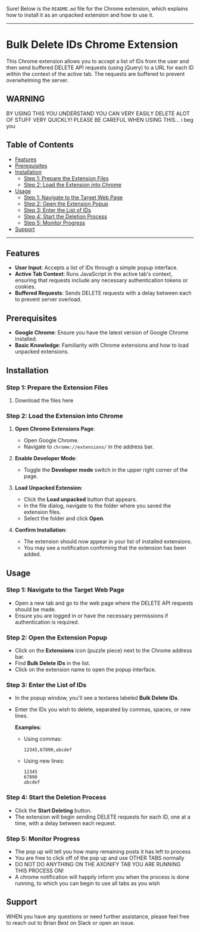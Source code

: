 Sure! Below is the `README.md` file for the Chrome extension, which explains how to install it as an unpacked extension and how to use it.

---

# Bulk Delete IDs Chrome Extension

This Chrome extension allows you to accept a list of IDs from the user and then send buffered DELETE API requests (using jQuery) to a URL for each ID within the context of the active tab. The requests are buffered to prevent overwhelming the server.

## WARNING
BY USING THIS YOU UNDERSTAND YOU CAN VERY EASILY DELETE ALOT OF STUFF VERY QUICKLY! PLEASE BE CAREFUL WHEN USING THIS... i beg you

## Table of Contents

- [Features](#features)
- [Prerequisites](#prerequisites)
- [Installation](#installation)
  - [Step 1: Prepare the Extension Files](#step-1-prepare-the-extension-files)
  - [Step 2: Load the Extension into Chrome](#step-2-load-the-extension-into-chrome)
- [Usage](#usage)
  - [Step 1: Navigate to the Target Web Page](#step-1-navigate-to-the-target-web-page)
  - [Step 2: Open the Extension Popup](#step-2-open-the-extension-popup)
  - [Step 3: Enter the List of IDs](#step-3-enter-the-list-of-ids)
  - [Step 4: Start the Deletion Process](#step-4-start-the-deletion-process)
  - [Step 5: Monitor Progress](#step-5-monitor-progress)
- [Support](#support)

---

## Features

- **User Input**: Accepts a list of IDs through a simple popup interface.
- **Active Tab Context**: Runs JavaScript in the active tab's context, ensuring that requests include any necessary authentication tokens or cookies.
- **Buffered Requests**: Sends DELETE requests with a delay between each to prevent server overload.

## Prerequisites

- **Google Chrome**: Ensure you have the latest version of Google Chrome installed.
- **Basic Knowledge**: Familiarity with Chrome extensions and how to load unpacked extensions.

## Installation

### Step 1: Prepare the Extension Files

1. Download the files here


### Step 2: Load the Extension into Chrome

1. **Open Chrome Extensions Page**:

   - Open Google Chrome.
   - Navigate to `chrome://extensions/` in the address bar.

2. **Enable Developer Mode**:

   - Toggle the **Developer mode** switch in the upper right corner of the page.

3. **Load Unpacked Extension**:

   - Click the **Load unpacked** button that appears.
   - In the file dialog, navigate to the folder where you saved the extension files.
   - Select the folder and click **Open**.

4. **Confirm Installation**:

   - The extension should now appear in your list of installed extensions.
   - You may see a notification confirming that the extension has been added.

## Usage

### Step 1: Navigate to the Target Web Page

- Open a new tab and go to the web page where the DELETE API requests should be made.
- Ensure you are logged in or have the necessary permissions if authentication is required.

### Step 2: Open the Extension Popup

- Click on the **Extensions** icon (puzzle piece) next to the Chrome address bar.
- Find **Bulk Delete IDs** in the list.
- Click on the extension name to open the popup interface.

### Step 3: Enter the List of IDs

- In the popup window, you'll see a textarea labeled **Bulk Delete IDs**.
- Enter the IDs you wish to delete, separated by commas, spaces, or new lines.

  **Examples**:

  - Using commas:

    ```
    12345,67890,abcdef
    ```

  - Using new lines:

    ```
    12345
    67890
    abcdef
    ```

### Step 4: Start the Deletion Process

- Click the **Start Deleting** button.
- The extension will begin sending DELETE requests for each ID, one at a time, with a delay between each request.

### Step 5: Monitor Progress

- The pop up will tell you how many remaining posts it has left to process
- You are free to click off of the pop up and use OTHER TABS normally
- DO NOT DO ANYTHING ON THE AXONIFY TAB YOU ARE RUNNING THIS PROCESS ON!
- A chrome notification will happily inform you when the process is done running, to which you can begin to use all tabs as you wish

## Support

WHEN you have any questions or need further assistance, please feel free to reach out to Brian Best on Slack or open an issue.
